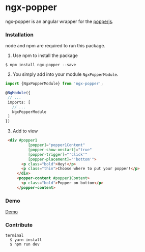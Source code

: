 # ngx-popper  

ngx-popper is an angular wrapper for the [popperjs](https://popper.js.org/).

### Installation

node and npm are required to run this package.

1. Use npm to install the package

  ```terminal
  $ npm install ngx-popper --save 
  ```

2. You simply add into your module `NgxPopperModule`.

  ```typescript
  import {NgxPopperModule} from 'ngx-popper';
  
  @NgModule({
   // ...
   imports: [
     // ...
     NgxPopperModule
   ]
  })
  ```

3. Add to view

  ```HTML  
   <div #popper1
            [popper]="popper1Content"
            [popper-show-onstart]="true"
            [popper-trigger]="'click'"
            [popper-placement]="'bottom'">
         <p class="bold">Hey!</p>
         <p class="thin">Choose where to put your popper!</p>         
       </div>
       <popper-content #popper1Content>
         <p class="bold">Popper on bottom</p>
       </popper-content>
  ```

### Demo
<a href="https://mrfrankel.github.io/ngx-popper/">Demo</a>

### Contribute
 
    terminal
      $ yarn install
      $ npm run dev 
      


